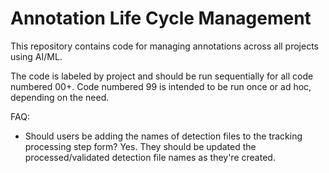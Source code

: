 # Annotation Life Cycle Management

This repository contains code for managing annotations across all projects using AI/ML.

The code is labeled by project and should be run sequentially for all code numbered 00+. Code numbered 99 is intended to be run once or ad hoc, depending on the need.

FAQ:
* Should users be adding the names of detection files to the tracking processing step form? Yes. They should be updated the processed/validated detection file names as they're created.
